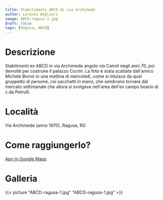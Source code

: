 ```yaml
---
title: Stabilimenti ABCD di via Archimede
author: Lorenzo Baglieri
image: ABCD-ragusa-1.jpg
draft: false
tags: [Ragusa, ABCD]
---
```


# Descrizione
Stabilimenti ex ABCD in via Archimede angolo via Cairoli negli anni 70, poi demoliti per costruire il palazzo Cocim. 
La foto è stata scattata dall'amico Michele Bornò in una mattina di mercoledì, come si intuisce da quel gruppetto 
di persone, coi sacchetti in mano, che sembrano tornare dal mercato settimanale che allora si svolgeva nell'area 
dell'ex campo boario di c.da Petrulli.

# Località
Via Archimede (anno 1970), Ragusa, RG


# Come raggiungerlo?
[Apri in Google Maps](https://goo.gl/maps/mu4tYdeGNPhbBJui9)

# Galleria

{{< picture "ABCD-ragusa-1.jpg" "ABCD-ragusa-1.jpg" >}}
